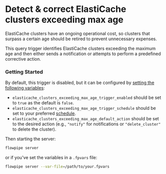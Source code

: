 # Detect & correct ElastiCache clusters exceeding max age

ElastiCache clusters have an ongoing operational cost, so clusters that surpass a certain age should be retired to prevent unnecessary expenses.

This query trigger identifies ElastiCache clusters exceeding the maximum age and then either sends a notification or attempts to perform a predefined corrective action.

### Getting Started

By default, this trigger is disabled, but it can be configured by [setting the following variables](https://flowpipe.io/docs/build/mod-variables#passing-input-variables):
- `elasticache_clusters_exceeding_max_age_trigger_enabled` should be set to `true` as the default is `false`.
- `elasticache_clusters_exceeding_max_age_trigger_schedule` should be set to your preferred [schedule](https://flowpipe.io/docs/flowpipe-hcl/trigger/schedule#more-examples).
- `elasticache_clusters_exceeding_max_age_default_action` should be set to the desired action (e.g., `"notify"` for notifications or `"delete_cluster"` to delete the cluster).

Then starting the server:
```sh
flowpipe server
```

or if you've set the variables in a `.fpvars` file:
```sh
flowpipe server --var-file=/path/to/your.fpvars
```